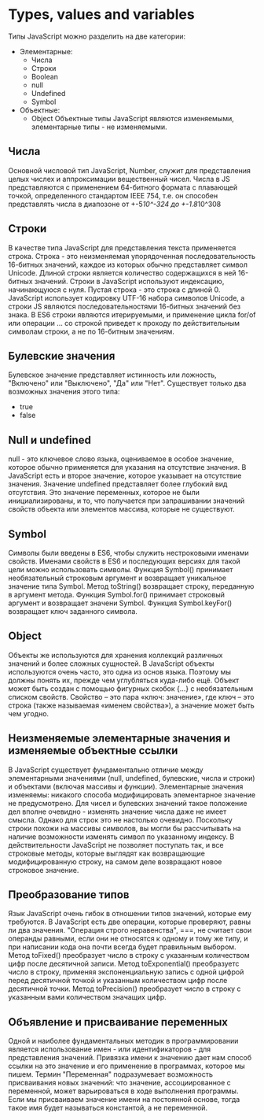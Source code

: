 # Types, values and variables
Типы JavaScript можно разделить на две категории:
- Элементарные:
	- Числа
	- Строки
	- Boolean
	- null
	- Undefined
	- Symbol
- Объектные:
	- Object
Объектные типы JavaScript являются изменяемыми, элементарные типы - не изменяемыми.

## Числа
Основной числовой тип JavaScript, Number, служит для представления целых числех и аппроксимации вещественный чисел.
Числа в JS представляются с применением 64-битного формата с плавающей точкой, определенного стандартом IEEE 754, т.е. он способен представлять числа в диапозоне от +-5*10^-324 до +-1.8*10^308

## Строки
В качестве типа JavaScript для представления текста применяется строка. Строка - это неизменяемая упорядоченная последовательность 16-битных значений, каждое из которых обычно представляет символ Unicode.
Длиной строки является количество содержащихся в ней 16-битных значений. Строки в JavaScript используют индексацию, начинающуюся с нуля. Пустая строка - это строка с длиной 0.
JavaScript использует кодировку UTF-16 набора символов Unicode, а строки JS являются последовательностями 16-битных значений без знака. В ES6 строки являются итерируемыми, и применение цикла for/of или операции ... со строкой приведет к проходу по действительным символам строки, а не по 16-битным значениям.

## Булевские значения
Булевское значение представляет истинность или ложность, "Включено" или "Выключено", "Да" или "Нет". Существует только два возможных значения этого типа:
- true
- false

## Null и undefined
null - это ключевое слово языка, оцениваемое в особое значение, которое обычно применяется для указания на отсутствие значения.
В JavaScript есть и второе значение, которое указывает на отсутствие значения. Значение undefined представляет более глубокий вид отсутствия. Это значение переменных, которое не были инициализированы, и то, что получается при запрашивании значений свойств объекта или элементов массива, которые не существуют.

## Symbol
Символы были введены в ES6, чтобы служить нестроковыми именами свойств. Именами свойств в ES6 и последующих версиях для такой цели можно использовать символы.
Функция Symbol() принимает необязательный строковым аргумент и возвращает уникальное значение типа Symbol.
Метод toString() возвращает строку, переданную в аргумент метода.
Функция Symbol.for() принимает строковый аргумент и возвращает значени Symbol.
Функция Symbol.keyFor() возвращает ключ заданного символа.

## Object
Объекты же используются для хранения коллекций различных значений и более сложных сущностей. В JavaScript объекты используются очень часто, это одна из основ языка. Поэтому мы должны понять их, прежде чем углубляться куда-либо ещё.
Объект может быть создан с помощью фигурных скобок {…} с необязательным списком свойств. Свойство – это пара «ключ: значение», где ключ – это строка (также называемая «именем свойства»), а значение может быть чем угодно.

## Неизменяемые элементарные значения и изменяемые объектные ссылки
В JavaScript существует фундаментально отличие между элементарными значениями (null, undefined, булевские, числа и строки) и объектами (включая массивы и функции).
Элементарные значения изменяемы: никакого способа модифицировать элементарное значение не предусмотрено. Для чисел и булевских значений такое положение дел вполне очевидно - изменять значение числа даже не имеет смысла. Однако для строк это не настолько очевидно. Поскольку строки похожи на массивы символов, вы могли бы рассчитывать на наличие возможности изменять символ по указанному индексу. В действительности JavaScript не позволяет поступать так, и все строковые методы, которые выглядят как возвращающие модифицированную строку, на самом деле возвращают новое строковое значение.

## Преобразование типов
Язык JavaScript очень гибок в отношении типов значений, которые ему требуются. В JavaScript есть две операции, которые проверяют, равны ли два значения.
"Операция строго неравенства", ===, не считает свои операнды равными, если они не относятся к одному и тому же типу, и при написании кода она почти всегда будет правильным выбором.
Метод toFixed() преобразует число в строку с указанным количеством цифр после десятичной записи.
Метод toExponential() преобразуетс число в строку, применяя экспоненциальную запись с одной цифрой перед десятичной точкой и указанным количеством цифр после десятичной точки.
Метод toPrecision() преобразует число в строку с указанным вами количеством значащих цифр.

## Объявление и присваивание переменных
Одной и наиболее фундаментальных методик в программировании является использование имен - или идентификаторов - для представления значений. Привязка имени к значению дает нам способ ссылки на это значение и его применение в программах, которое мы пишем.
Термин "Переменная" подразумевает возможность присваивания новых значений: что значение, ассоциированное с переменной, может варьироваться в ходе выполнения программы. Если мы присваиваем значение имени на постоянной основе, тогда такое имя будет называться константой, а не переменной.

